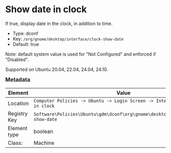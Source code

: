 # Show date in clock

If true, display date in the clock, in addition to time.

- Type: dconf
- Key: `/org/gnome/desktop/interface/clock-show-date`
- Default: true

Note: default system value is used for "Not Configured" and enforced if "Disabled".

Supported on Ubuntu 20.04, 22.04, 24.04, 24.10.



<span style="font-size: larger;">**Metadata**</span>

| Element      | Value            |
| ---          | ---              |
| Location     | `Computer Policies -> Ubuntu -> Login Screen -> Interface -> Show date in clock`    |
| Registry Key | `Software\Policies\Ubuntu\gdm\dconf\org\gnome\desktop\interface\clock-show-date`         |
| Element type | boolean |
| Class:       | Machine       |
